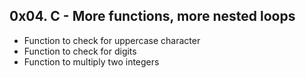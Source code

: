 ## 0x04. C - More functions, more nested loops
* Function to check for uppercase character
* Function to check for digits
* Function to multiply two integers